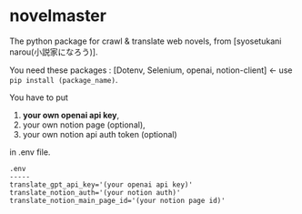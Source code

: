 # novelmaster
The python package for crawl & translate web novels, from [syosetukani narou(小説家になろう)].

You need these packages : [Dotenv, Selenium, openai, notion-client] <- use ```pip install (package_name)```.

You have to put
  1. **your own openai api key**,
  2. your own notion page (optional),
  3. your own notion api auth token (optional)

in .env file.


```
.env
-----
translate_gpt_api_key='(your openai api key)'
translate_notion_auth='(your notion auth)'
translate_notion_main_page_id='(your notion page id)'
```
